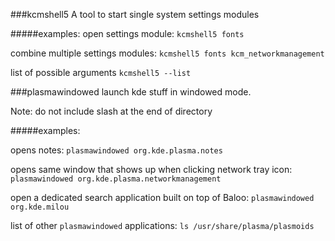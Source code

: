 ###kcmshell5
A tool to start single system settings modules

#####examples:
open settings module:
`kcmshell5 fonts`

combine multiple settings modules:
`kcmshell5 fonts kcm_networkmanagement`

list of possible arguments
`kcmshell5 --list`

###plasmawindowed
launch kde stuff in windowed mode.

Note: do not include slash at the end of directory

#####examples:

opens notes:
`plasmawindowed org.kde.plasma.notes`

opens same window that shows up when clicking network tray icon:
`plasmawindowed org.kde.plasma.networkmanagement`

open a dedicated search application built on top of Baloo:
`plasmawindowed org.kde.milou`

list of other `plasmawindowed` applications:
`ls /usr/share/plasma/plasmoids`

